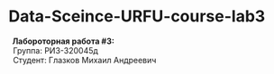 # Data-Sceince-URFU-course-lab3

**&nbsp;&nbsp;Лабороторная работа #3:**  
&nbsp;&nbsp;Группа: РИЗ-320045д  
&nbsp;&nbsp;Студент: Глазков Михаил Андреевич

